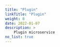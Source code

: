 ```yaml
---
title: "Plugin"
linkTitle: "Plugin"
weight: 8
date: 2022-01-07
description: >
    Plugin microservice
no_list: true
---
```


